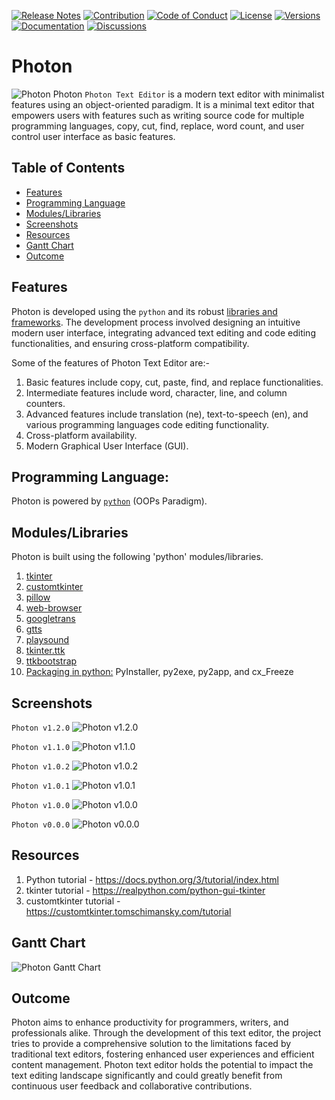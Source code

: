 [![Release Notes](https://img.shields.io/badge/releases-view-blue)](https://github.com/photontexteditor/Photon/releases)
[![Contribution](https://img.shields.io/badge/contribute-welcome-green)](https://github.com/photontexteditor/Photon/blob/main/CONTRIBUTING.md)
[![Code of Conduct](https://img.shields.io/badge/code%20of%20conduct-view-white)](https://github.com/photontexteditor/Photon/blob/main/CODE_OF_CONDUCT.md)
[![License](https://img.shields.io/badge/license-mit-red)](https://github.com/photontexteditor/Photon/blob/main/LICENSE)
[![Versions](https://img.shields.io/badge/versions-1.2.0-orange)](https://github.com/photontexteditor/Photon/tags)
[![Documentation](https://img.shields.io/badge/documentation-view-violet)](https://github.com/photontexteditor/Photon/blob/main/README.md)
[![Discussions](https://img.shields.io/badge/discussions-view-yellow)](https://github.com/orgs/photontexteditor/discussions)
# Photon
![Photon](https://github.com/photontexteditor/Photon/blob/main/img/photon.jpg)
Photon `Photon Text Editor` is a modern text editor with minimalist features using an object-oriented paradigm. It is a minimal text editor that empowers users with features such as writing source code for multiple programming languages, copy, cut, find, replace, word count, and user control user interface as basic features.

## Table of Contents

- [Features](#features)
- [Programming Language](#programming-language)
- [Modules/Libraries](#moduleslibraries)
- [Screenshots](#screenshots)
- [Resources](#resources)
- [Gantt Chart](#gantt-chart)
- [Outcome](#outcome)

## Features
Photon is developed using the `python` and its robust [libraries and frameworks](#moduleslibraries). The development process involved designing an intuitive modern user interface, integrating advanced text editing and code editing functionalities, and ensuring cross-platform compatibility. 

Some of the features of Photon Text Editor are:-
1. Basic features include copy, cut, paste, find, and replace functionalities.
2. Intermediate features include word, character, line, and column counters.
3. Advanced features include translation (ne), text-to-speech (en), and various programming languages code editing functionality.
4. Cross-platform availability.
5. Modern Graphical User Interface (GUI).

## Programming Language:
Photon is powered by [`python`](https://www.python.org) (OOPs Paradigm).

## Modules/Libraries
Photon is built using the following 'python' modules/libraries.
1. [tkinter](https://docs.python.org/3/library/tk.html)
2. [customtkinter](https://customtkinter.tomschimansky.com/)
3. [pillow](https://pillow.readthedocs.io/en/stable/)
4. [web-browser](https://docs.python.org/3/library/webbrowser.html)
5. [googletrans](https://py-googletrans.readthedocs.io/en/latest/)
6. [gtts](https://gtts.readthedocs.io/en/latest/)
7. [playsound](https://pypi.org/project/playsound/) 
8. [tkinter.ttk](https://docs.python.org/3/library/tkinter.ttk.html)
9. [ttkbootstrap](https://ttkbootstrap.readthedocs.io/en/latest/)
10. [Packaging in python:](https://packaging.python.org/en/latest/overview/) PyInstaller, py2exe, py2app, and cx_Freeze

## Screenshots
`Photon v1.2.0`
![Photon v1.2.0](https://github.com/photontexteditor/Photon/blob/main/img/photonv120.png)

`Photon v1.1.0`
![Photon v1.1.0](https://github.com/photontexteditor/Photon/blob/main/img/photonv110.png)

`Photon v1.0.2`
![Photon v1.0.2](https://github.com/photontexteditor/Photon/blob/main/img/photonv102.png)

`Photon v1.0.1`
![Photon v1.0.1](https://github.com/photontexteditor/Photon/blob/main/img/photonv101.png)

`Photon v1.0.0`
![Photon v1.0.0](https://github.com/photontexteditor/Photon/blob/main/img/photonv100.png)

`Photon v0.0.0`
![Photon v0.0.0](https://github.com/photontexteditor/Photon/blob/main/img/photonv000.png)


## Resources
1. Python tutorial - https://docs.python.org/3/tutorial/index.html
2. tkinter tutorial - https://realpython.com/python-gui-tkinter
3. customtkinter tutorial - https://customtkinter.tomschimansky.com/tutorial

## Gantt Chart
![Photon Gantt Chart](https://github.com/photontexteditor/Photon/blob/main/img/ganttchart.png)

## Outcome
Photon aims to enhance productivity for programmers, writers, and professionals alike. Through the development of this text editor, the project tries to provide a comprehensive solution to the limitations faced by traditional text editors, fostering enhanced user experiences and efficient content management. Photon text editor holds the potential to impact the text editing landscape significantly and could greatly benefit from continuous user feedback and collaborative contributions.


